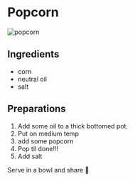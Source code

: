 # Popcorn 

![popcorn](https://images.aftonbladet-cdn.se/v2/images/812eb24b-29c7-4856-a9b2-42ac26f29e67?fit=crop&format=auto&h=750&q=50&w=1000&s=6b78283be3decfe533864595a934e6f6a2244986)

## Ingredients

- corn
- neutral oil
- salt

## Preparations

1. Add some oil to a thick bottomed pot.
2. Put on medium temp
3. add some popcorn
4. Pop til done!!!
5. Add salt

Serve in a bowl and share :popcorn:
